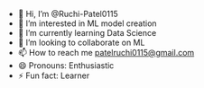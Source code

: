 - 👋 Hi, I’m @Ruchi-Patel0115
- 👀 I’m interested in ML model creation
- 🌱 I’m currently learning Data Science
- 💞️ I’m looking to collaborate on ML
- 📫 How to reach me patelruchi0115@gmail.com
- 😄 Pronouns: Enthusiastic
- ⚡ Fun fact: Learner

<!---
Ruchi-Patel0115/Ruchi-Patel0115 is a ✨ special ✨ repository because its `README.md` (this file) appears on your GitHub profile.
You can click the Preview link to take a look at your changes.
--->
